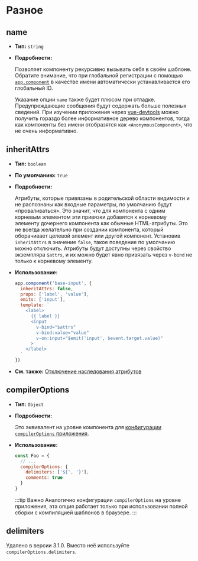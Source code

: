 # Разное

## name

- **Тип:** `string`

- **Подробности:**

  Позволяет компоненту рекурсивно вызывать себя в своём шаблоне. Обратите внимание, что при глобальной регистрации с помощью [`app.component`](application-api.md#component) в качестве имени автоматически устанавливается его глобальный ID.

  Указание опции `name` также будет плюсом при отладке. Предупреждающие сообщения будут содержать больше полезных сведений. При изучении приложения через [vue-devtools](https://github.com/vuejs/vue-devtools) можно получить гораздо более информативное дерево компонентов, тогда как компоненты без имени отобразятся как `<AnonymousComponent>`, что не очень информативно.

## inheritAttrs

- **Тип:** `boolean`

- **По умолчанию:** `true`

- **Подробности:**

  Атрибуты, которые привязаны в родительской области видимости и не распознаны как входные параметры, по умолчанию будут «проваливаться». Это значит, что для компонента с одним корневым элементом эти привязки добавятся к корневому элементу дочернего компонента как обычные HTML-атрибуты. Это не всегда желательно при создании компонента, который оборачивает целевой элемент или другой компонент. Установив `inheritAttrs` в значение `false`, такое поведение по умолчанию можно отключить. Атрибуты будут доступны через свойство экземпляра `$attrs`, и их можно будет явно привязать через `v-bind` не только к корневому элементу.

- **Использование:**

  ```js
  app.component('base-input', {
    inheritAttrs: false,
    props: ['label', 'value'],
    emits: ['input'],
    template: `
      <label>
        {{ label }}
        <input
          v-bind="$attrs"
          v-bind:value="value"
          v-on:input="$emit('input', $event.target.value)"
        >
      </label>
    `
  })
  ```

- **См. также:** [Отключение наследования атрибутов](../guide/component-attrs.md#отключение-наследования-атрибутов)

## compilerOptions <Badge text="3.1.0+" />

- **Тип:** `Object`

- **Подробности:**

  Это эквивалент на уровне компонента для [конфигурации `compilerOptions` приложения](application-config.md#compileroptions).

- **Использование:**

  ```js
  const Foo = {
    // ...
    compilerOptions: {
      delimiters: ['${', '}'],
      comments: true
    }
  }
  ```

  :::tip Важно
  Аналогично конфигурации `compilerOptions` на уровне приложения, эта опция работает только при использовании полной сборки с компиляцией шаблонов в браузере.
  :::

## delimiters <Badge text="удалено" type="warning" />

Удалено в версии 3.1.0. Вместо неё используйте `compilerOptions.delimiters`.
